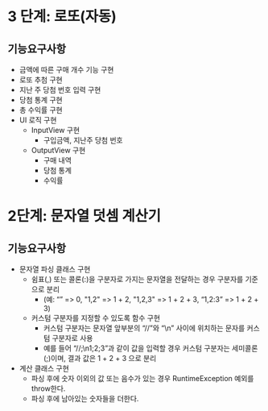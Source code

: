 # 3 단계: 로또(자동)

## 기능요구사항

- 금액에 따른 구매 개수 기능 구현
- 로또 추첨 구현
- 지난 주 당첨 번호 입력 구현
- 당첨 통계 구현
- 총 수익률 구현
- UI 로직 구현
  - InputView 구현
    - 구입금액, 지난주 당첨 번호
  - OutputView 구현
    - 구매 내역
    - 당첨 통계
    - 수익률

# 2단계: 문자열 덧셈 계산기

## 기능요구사항

- 문자열 파싱 클래스 구현
  - 쉼표(,) 또는 콜론(:)을 구분자로 가지는 문자열을 전달하는 경우 구분자를 기준으로 분리
    - (예: “” => 0, "1,2" => 1 + 2, "1,2,3" => 1 + 2 + 3, “1,2:3” => 1 + 2 + 3)
  - 커스텀 구분자를 지정할 수 있도록 함수 구현
    - 커스텀 구분자는 문자열 앞부분의 “//”와 “\n” 사이에 위치하는 문자를 커스텀 구분자로 사용
    - 예를 들어 “//;\n1;2;3”과 같이 값을 입력할 경우 커스텀 구분자는 세미콜론(;)이며, 결과 값은 1 + 2 + 3 으로 분리
- 계산 클래스 구현
  - 파싱 후에 숫자 이외의 값 또는 음수가 있는 경우 RuntimeException 예외를 throw한다.
  - 파싱 후에 남아있는 숫자들을 더한다.